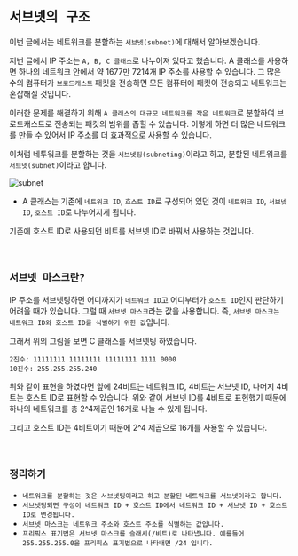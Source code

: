#  `서브넷의 구조`

이번 글에서는 네트워크를 분할하는 `서브넷(subnet)`에 대해서 알아보겠습니다. 

저번 글에서 IP 주소는 `A, B, C 클래스`로 나누어져 있다고 했습니다. A 클래스를 사용하면 하나의 네트워크 안에서 약 1677만 7214개 IP 주소를 사용할 수 있습니다. 
그 많은 수의 컴퓨터가 `브로드캐스트` 패킷을 전송하면 모든 컴퓨터에 패킷이 전송되고 네트워크는 혼잡해질 것입니다.

이러한 문제를 해결하기 위해 `A 클래스의 대규모 네트워크를 작은 네트워크`로 분할하여 브로드캐스트로 전송되는 패킷의 범위를 좁힐 수 있습니다. 
이렇게 하면 더 많은 네트워크를 만들 수 있어서 IP 주소를 더 효과적으로 사용할 수 있습니다. 

이처럼 네투워크를 분할하는 것을 `서브넷팅(subneting)`이라고 하고, 분할된 네트워크를 `서브넷(subnet)`이라고 합니다. 

![subnet](https://img1.daumcdn.net/thumb/R1280x0/?scode=mtistory2&fname=https%3A%2F%2Fblog.kakaocdn.net%2Fdn%2FbXf6Ul%2FbtqKYnc7cuT%2FwDxBb2uv23t6AHknf1zQk0%2Fimg.png)

- A 클래스는 기존에 `네트워크 ID`, `호스트 ID`로 구성되어 있던 것이 `네트워크 ID`, `서브넷 ID`, `호스트 ID`로 나누어지게 됩니다. 

기존에 호스트 ID로 사용되던 비트를 서브넷 ID로 바꿔서 사용하는 것입니다. 

<br>

## `서브넷 마스크란?`

IP 주소를 서브넷팅하면 어디까지가 `네트워크 ID`고 어디부터가 `호스트 ID`인지 판단하기 어려울 때가 있습니다. 그럴 때 `서브넷 마스크`라는 값을 사용합니다. 
즉, `서브넷 마스크는 네트워크 ID와 호스트 ID를 식별하기 위한 값`입니다. 

그래서 위의 그림을 보면 C 클래스를 서브넷팅 하였습니다.

```
2진수: 11111111 11111111 11111111 1111 0000 
10진수: 255.255.255.240 
```

위와 같이 표현을 하였다면 앞에 24비트는 네트워크 ID, 4비트는 서브넷 ID, 나머지 4비트는 호스트 ID로 표현할 수 있습니다. 위와 같이 서브넷 ID를 4비트로 표현했기 때문에 하나의 네트워크를 총 2^4제곱인 16개로 나눌 수 있게 됩니다.

그리고 호스트 ID는 4비트이기 때문에 2^4 제곱으로 16개를 사용할 수 있습니다. 

<br>

## `정리하기`

- `네트워크를 분할하는 것은 서브넷팅이라고 하고 분할된 네트워크를 서브넷이라고 합니다.`
- `서브넷팅되면 구성이 네트워크 ID + 호스트 ID에서 네트워크 ID + 서브넷 ID + 호스트 ID로 변경됩니다.`
- `서브넷 마스크는 네트워크 주소와 호스트 주소를 식별하는 값입니다.`
- `프리픽스 표기법은 서브넷 마스크를 슬래시(/비트)로 나타냅니다. 예를들어 255.255.255.0을 프리픽스 표기법으로 나타내면 /24 입니다.`